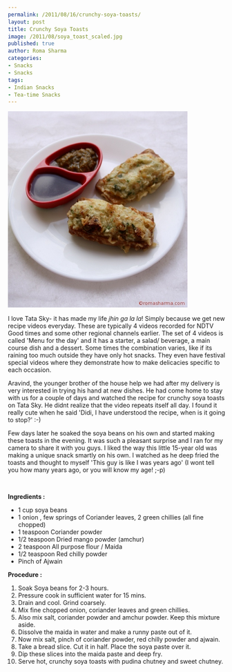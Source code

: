 ```yaml
--- 
permalink: /2011/08/16/crunchy-soya-toasts/
layout: post
title: Crunchy Soya Toasts
image: /2011/08/soya_toast_scaled.jpg
published: true
author: Roma Sharma
categories: 
- Snacks
- Snacks
tags:
- Indian Snacks
- Tea-time Snacks
---
```

<div class='post-image'><a href="/2011/08/soya_toast_scaled.jpg"><img class="size-full wp-image-2382" title="soya_toast_scaled" src="/2011/08/soya_toast_scaled.jpg" alt="" width="416" height="455" /></a></div>

I love Tata Sky- it has made my life<em> jhin ga la la</em>! Simply because we get new recipe videos everyday. These are typically 4 videos recorded for NDTV Good times and some other regional channels earlier. The set of 4 videos is called 'Menu for the day' and it has a starter, a salad/ beverage, a main course dish and a dessert. Some times the combination varies, like if its raining too much outside they have only hot snacks. They even have festival special videos where they demonstrate how to make delicacies specific to each occasion.<!--more-->

Aravind, the younger brother of the house help we had after my delivery is very interested in trying his hand at new dishes. He had come home to stay with us for a couple of days and watched the recipe for crunchy soya toasts on Tata Sky. He didnt realize that the video repeats itself all day. I found it really cute when he said 'Didi, I have understood the recipe, when is it going to stop?' :-)

Few days later he soaked the soya beans on his own and started making these toasts in the evening. It was such a pleasant surprise and I ran for my camera to share it with you guys. I liked the way this little 15-year old was making a unique snack smartly on his own. I watched as he deep fried the toasts and thought to myself 'This guy is like I was years ago' (I wont tell you how many years ago, or you will know my age! ;-p)

&nbsp;

<strong>Ingredients :</strong>
<ul>
	<li>1 cup soya beans</li>
	<li>1 onion , few springs of Coriander leaves, 2 green chillies (all fine chopped)</li>
	<li>1 teaspoon Coriander powder</li>
	<li>1/2 teaspoon Dried mango powder (amchur)</li>
	<li>2 teaspoon All purpose flour / Maida</li>
	<li>1/2 teaspoon Red chilly powder</li>
	<li>Pinch of Ajwain</li>
</ul>
<strong>Procedure :</strong>
<ol>
	<li>Soak Soya beans for 2-3 hours.</li>
	<li>Pressure cook in sufficient water for 15 mins.</li>
	<li>Drain and cool. Grind coarsely.</li>
	<li>Mix fine chopped onion, coriander leaves and green chillies.</li>
	<li>Also mix salt, coriander powder and amchur powder. Keep this mixture aside.</li>
	<li>Dissolve the maida in water and make a runny paste out of it.</li>
	<li>Now mix salt, pinch of coriander powder, red chilly powder and ajwain.</li>
	<li>Take a bread slice. Cut it in half. Place the soya paste over it.</li>
	<li>Dip these slices into the maida paste and deep fry.</li>
	<li>Serve hot, crunchy soya toasts with pudina chutney and sweet chutney.</li>
</ol>
&nbsp;
